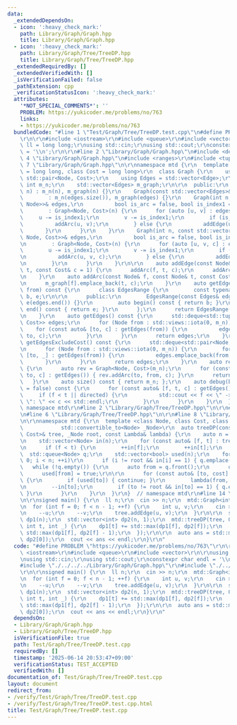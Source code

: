 ```yaml
---
data:
  _extendedDependsOn:
  - icon: ':heavy_check_mark:'
    path: Library/Graph/Graph.hpp
    title: Library/Graph/Graph.hpp
  - icon: ':heavy_check_mark:'
    path: Library/Graph/Tree/TreeDP.hpp
    title: Library/Graph/Tree/TreeDP.hpp
  _extendedRequiredBy: []
  _extendedVerifiedWith: []
  _isVerificationFailed: false
  _pathExtension: cpp
  _verificationStatusIcon: ':heavy_check_mark:'
  attributes:
    '*NOT_SPECIAL_COMMENTS*': ''
    PROBLEM: https://yukicoder.me/problems/no/763
    links:
    - https://yukicoder.me/problems/no/763
  bundledCode: "#line 1 \"Test/Graph/Tree/TreeDP.test.cpp\"\n#define PROBLEM \"https://yukicoder.me/problems/no/763\"\
    \r\n\r\n#include <iostream>\r\n#include <queue>\r\n#include <vector>\r\n\r\nusing\
    \ ll = long long;\r\nusing std::cin;\r\nusing std::cout;\r\nconstexpr char endl\
    \ = '\\n';\r\n\r\n#line 2 \"Library/Graph/Graph.hpp\"\n#include <deque>\r\n#line\
    \ 4 \"Library/Graph/Graph.hpp\"\n#include <ranges>\r\n#include <tuple>\r\n#line\
    \ 7 \"Library/Graph/Graph.hpp\"\n\r\nnamespace mtd {\r\n  template <class Node\
    \ = long long, class Cost = long long>\r\n  class Graph {\r\n    using Edge =\
    \ std::pair<Node, Cost>;\r\n    using Edges = std::vector<Edge>;\r\n\r\n    const\
    \ int m_n;\r\n    std::vector<Edges> m_graph;\r\n\r\n  public:\r\n    Graph(int\
    \ n) : m_n(n), m_graph(n) {}\r\n    Graph(const std::vector<Edges>& edges)\r\n\
    \        : m_n(edges.size()), m_graph(edges) {}\r\n    Graph(int n, const std::vector<std::tuple<Node,\
    \ Node>>& edges,\r\n          bool is_arc = false, bool is_index1 = true)\r\n\
    \        : Graph<Node, Cost>(n) {\r\n      for (auto [u, v] : edges) {\r\n   \
    \     u -= is_index1;\r\n        v -= is_index1;\r\n        if (is_arc) {\r\n\
    \          addArc(u, v);\r\n        } else {\r\n          addEdge(u, v);\r\n \
    \       }\r\n      }\r\n    }\r\n    Graph(int n, const std::vector<std::tuple<Node,\
    \ Node, Cost>>& edges,\r\n          bool is_arc = false, bool is_index1 = true)\r\
    \n        : Graph<Node, Cost>(n) {\r\n      for (auto [u, v, c] : edges) {\r\n\
    \        u -= is_index1;\r\n        v -= is_index1;\r\n        if (is_arc) {\r\
    \n          addArc(u, v, c);\r\n        } else {\r\n          addEdge(u, v, c);\r\
    \n        }\r\n      }\r\n    }\r\n\r\n    auto addEdge(const Node& f, const Node&\
    \ t, const Cost& c = 1) {\r\n      addArc(f, t, c);\r\n      addArc(t, f, c);\r\
    \n    }\r\n    auto addArc(const Node& f, const Node& t, const Cost& c = 1) {\r\
    \n      m_graph[f].emplace_back(t, c);\r\n    }\r\n    auto getEdges(const Node&\
    \ from) const {\r\n      class EdgesRange {\r\n        const typename Edges::const_iterator\
    \ b, e;\r\n\r\n      public:\r\n        EdgesRange(const Edges& edges) : b(edges.begin()),\
    \ e(edges.end()) {}\r\n        auto begin() const { return b; }\r\n        auto\
    \ end() const { return e; }\r\n      };\r\n      return EdgesRange(m_graph[from]);\r\
    \n    }\r\n    auto getEdges() const {\r\n      std::deque<std::tuple<Node, Node,\
    \ Cost>> edges;\r\n      for (Node from : std::views::iota(0, m_n)) {\r\n    \
    \    for (const auto& [to, c] : getEdges(from)) {\r\n          edges.emplace_back(from,\
    \ to, c);\r\n        }\r\n      }\r\n      return edges;\r\n    }\r\n    auto\
    \ getEdgesExcludeCost() const {\r\n      std::deque<std::pair<Node, Node>> edges;\r\
    \n      for (Node from : std::views::iota(0, m_n)) {\r\n        for (const auto&\
    \ [to, _] : getEdges(from)) {\r\n          edges.emplace_back(from, to);\r\n \
    \       }\r\n      }\r\n      return edges;\r\n    }\r\n    auto reverse() const\
    \ {\r\n      auto rev = Graph<Node, Cost>(m_n);\r\n      for (const auto& [from,\
    \ to, c] : getEdges()) { rev.addArc(to, from, c); }\r\n      return rev;\r\n \
    \   }\r\n    auto size() const { return m_n; };\r\n    auto debug(bool directed\
    \ = false) const {\r\n      for (const auto& [f, t, c] : getEdges()) {\r\n   \
    \     if (f < t || directed) {\r\n          std::cout << f << \" -> \" << t <<\
    \ \": \" << c << std::endl;\r\n        }\r\n      }\r\n    }\r\n  };\r\n}  //\
    \ namespace mtd\r\n#line 2 \"Library/Graph/Tree/TreeDP.hpp\"\n\r\n#include <concepts>\r\
    \n#line 6 \"Library/Graph/Tree/TreeDP.hpp\"\n\r\n#line 8 \"Library/Graph/Tree/TreeDP.hpp\"\
    \n\r\nnamespace mtd {\r\n  template <class Node, class Cost, class Lambda,\r\n\
    \            std::convertible_to<Node> _Node>\r\n  auto treeDP(const Graph<Node,\
    \ Cost>& tree, _Node root, const Lambda& lambda) {\r\n    auto n = tree.size();\r\
    \n    std::vector<Node> in(n);\r\n    for (const auto& [f, t] : tree.getEdgesExcludeCost())\r\
    \n      if (f < t) {\r\n        ++in[f];\r\n        ++in[t];\r\n      }\r\n  \
    \  std::queue<Node> q;\r\n    std::vector<bool> used(n);\r\n    for (Node i =\
    \ 0; i < n; ++i)\r\n      if (i != root && in[i] == 1) { q.emplace(i); }\r\n \
    \   while (!q.empty()) {\r\n      auto from = q.front();\r\n      q.pop();\r\n\
    \      used[from] = true;\r\n\r\n      for (const auto& [to, cost] : tree.getEdges(from))\
    \ {\r\n        if (used[to]) { continue; }\r\n        lambda(from, to, cost);\r\
    \n        --in[to];\r\n        if (to != root && in[to] == 1) { q.emplace(to);\
    \ }\r\n      }\r\n    }\r\n  }\r\n}  // namespace mtd\r\n#line 14 \"Test/Graph/Tree/TreeDP.test.cpp\"\
    \n\r\nsigned main() {\r\n  ll n;\r\n  cin >> n;\r\n  mtd::Graph<int, bool> tree(n);\r\
    \n  for (int f = 0; f < n - 1; ++f) {\r\n    int u, v;\r\n    cin >> u >> v;\r\
    \n    --u;\r\n    --v;\r\n    tree.addEdge(u, v);\r\n  }\r\n\r\n  std::vector<int>\
    \ dp1(n);\r\n  std::vector<int> dp2(n, 1);\r\n  mtd::treeDP(tree, 0, [&](int f,\
    \ int t, int _) {\r\n    dp1[t] += std::max(dp1[f], dp2[f]);\r\n    dp2[t] +=\
    \ std::max(dp1[f], dp2[f] - 1);\r\n  });\r\n\r\n  auto ans = std::max(dp1[0],\
    \ dp2[0]);\r\n  cout << ans << endl;\r\n}\r\n"
  code: "#define PROBLEM \"https://yukicoder.me/problems/no/763\"\r\n\r\n#include\
    \ <iostream>\r\n#include <queue>\r\n#include <vector>\r\n\r\nusing ll = long long;\r\
    \nusing std::cin;\r\nusing std::cout;\r\nconstexpr char endl = '\\n';\r\n\r\n\
    #include \"./../../../Library/Graph/Graph.hpp\"\r\n#include \"./../../../Library/Graph/Tree/TreeDP.hpp\"\
    \r\n\r\nsigned main() {\r\n  ll n;\r\n  cin >> n;\r\n  mtd::Graph<int, bool> tree(n);\r\
    \n  for (int f = 0; f < n - 1; ++f) {\r\n    int u, v;\r\n    cin >> u >> v;\r\
    \n    --u;\r\n    --v;\r\n    tree.addEdge(u, v);\r\n  }\r\n\r\n  std::vector<int>\
    \ dp1(n);\r\n  std::vector<int> dp2(n, 1);\r\n  mtd::treeDP(tree, 0, [&](int f,\
    \ int t, int _) {\r\n    dp1[t] += std::max(dp1[f], dp2[f]);\r\n    dp2[t] +=\
    \ std::max(dp1[f], dp2[f] - 1);\r\n  });\r\n\r\n  auto ans = std::max(dp1[0],\
    \ dp2[0]);\r\n  cout << ans << endl;\r\n}\r\n"
  dependsOn:
  - Library/Graph/Graph.hpp
  - Library/Graph/Tree/TreeDP.hpp
  isVerificationFile: true
  path: Test/Graph/Tree/TreeDP.test.cpp
  requiredBy: []
  timestamp: '2025-06-14 20:53:47+09:00'
  verificationStatus: TEST_ACCEPTED
  verifiedWith: []
documentation_of: Test/Graph/Tree/TreeDP.test.cpp
layout: document
redirect_from:
- /verify/Test/Graph/Tree/TreeDP.test.cpp
- /verify/Test/Graph/Tree/TreeDP.test.cpp.html
title: Test/Graph/Tree/TreeDP.test.cpp
---
```

